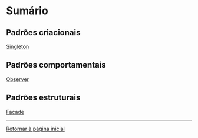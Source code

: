 # Sumário

## Padrões criacionais

[Singleton](docs/criacional/Singleton.md)

## Padrões comportamentais

[Observer](docs/comportamental/Observer.md)

## Padrões estruturais

[Facade](docs/estrutural/Facade.md)

---

[Retornar à página inicial](README.md)
